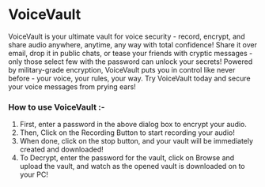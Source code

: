 # VoiceVault
VoiceVault is your ultimate vault for voice security - record, encrypt, and share audio anywhere, anytime, any way with total confidence! Share it over email, drop it in public chats, or tease your friends with cryptic messages - only those select few with the password can unlock your secrets! Powered by military-grade encryption, VoiceVault puts you in control like never before - your voice, your rules, your way. Try VoiceVault today and secure your voice messages from prying ears!

### How to use VoiceVault :-

1. First, enter a password in the above dialog box to encrypt your audio. 
2. Then, Click on the Recording Button to start recording your audio!
3. When done, click on the stop button, and your vault will be immediately created and downloaded!
4. To Decrypt, enter the password for the vault, click on Browse and upload the vault, and watch as the opened vault is downloaded on to your PC!
